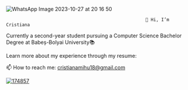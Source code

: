 ![WhatsApp Image 2023-10-27 at 20 16 50](https://github.com/cristianamihu/cristianamihu/assets/128689630/69fe6975-2329-4365-b03a-cf6cc15a94d2)

                                                         👋 Hi, I’m Cristiana

Currently a second-year student pursuing a Computer Science Bachelor Degree at Babeș-Bolyai University📚 

Learn more about my experience through my resume: 

📫 How to reach me: cristianamihu18@gmail.com

[![174857](https://raw.github.com/cristianamihu/cristianamihu/assets/128689630/0ea874df-d799-4951-a383-6b457d6f3391.png)](https://www.linkedin.com/in/cristiana-maria-mihu-228436189/)
